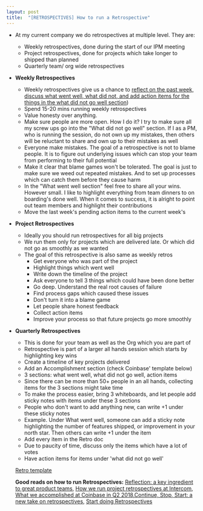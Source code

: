 ```yaml
---
layout: post
title:  "[RETROSPECTIVES] How to run a Retrospective"
---
```


- At my current company we do retrospectives at multiple level. They are:
  - Weekly retrospectives, done during the start of our IPM meeting
  - Project retrospectives, done for projects which take longer to shipped than planned
  - Quarterly team/ org wide retrospectives
- **Weekly Retrospectives**
  - Weekly retrospectives give us a chance to [reflect on the past week, discuss what went well, what did not, and add action items for the things in the what did not go well section](https://docs.google.com/document/d/1d4t_c30qz8MzSHcQlfb94TpW3vZogwaYNTHnHeMeGQM/edit?usp=sharing))
  - Spend 15-20 mins running weekly retrospectives
  - Value honesty over anything.
  - Make sure people are more open. How I do it? I try to make sure all my screw ups go into the "What did not go well" section. If I as a PM, who is running the session, do not own up my mistakes, then others will be reluctant to share and own up to their mistakes as well
  - Everyone make mistakes. The goal of a retrospective is not to blame people. It is to figure out underlying issues which can stop your team from performing to their full potential
  - Make it clear that blame games won't be tolerated. The goal is just to make sure we weed out repeated mistakes. And to set up processes which can catch them before they cause harm
  - In the "What went well section" feel free to share all your wins. However small. I like to highlight everything from team dinners to on boarding's done well. When it comes to success, it is alright to point out team members and highlight their contributions
  - Move the last week's pending action items to the current week's
- **Project Retrospectives**
  - Ideally you should run retrospectives for all big projects
  - We run them only for projects which are delivered late. Or which did not go as smoothly as we wanted
  - The goal of this retrospective is also same as weekly retros
    - Get everyone who was part of the project
    - Highlight things which went well
    - Write down the timeline of the project
    - Ask everyone to tell 3 things which could have been done better
    - Go deep. Understand the real root causes of failure
    - Find process gaps which caused these issues
    - Don't turn it into a blame game
    - Let people share honest feedback
    - Collect action items  
    - Improve your process so that future projects go more smoothly
- **Quarterly Retrospectives**
  - This is done for your team as well as the Org which you are part of
  - Retrospective is part of a larger all hands session which starts by highlighting key wins
  - Create a timeline of key projects delivered
  - Add an Accomplishment section (check Coinbase' template below)
  - 3 sections: what went well, what did not go well, action items
  - Since there can be more than 50+ people in an all hands, collecting items for the 3 sections might take time
  - To make the process easier, bring 3 whiteboards, and let people add sticky notes with items under these 3 sections
  - People who don't want to add anything new, can write +1 under these sticky notes
  - Example. Under What went well, someone can add a sticky note highlighting the number of features shipped, or improvement in your north star. Then others can write +1 under the item
  - Add every item in the Retro doc
  - Due to paucity of time, discuss only the items which have a lot of votes
  - Have action items for items under 'what did not go well'


  [Retro template](https://docs.google.com/document/d/1d4t_c30qz8MzSHcQlfb94TpW3vZogwaYNTHnHeMeGQM/edit?usp=sharing)

  **Good reads on how to run Retrospectives:** [Reflection: a key ingredient to great product teams](https://www.intercom.com/blog/reflection-the-key-to-great-product-teams/), [How we run project retrospectives at Intercom](https://www.intercom.com/blog/how-we-conduct-project-retrospectives-at-intercom/), [What we accomplished at Coinbase in Q2 2018](https://blog.coinbase.com/quarterly-retrospective-what-we-accomplished-at-coinbase-in-q2-2018-32b4558603e8),[Continue, Stop, Start: a new take on retrospectives](https://www.intercom.com/blog/continue-stop-start-retrospectives/), [Start doing Retrospectives](https://medium.muz.li/improve-your-product-team-with-this-retrospective-exercise-6a305384f94e)
